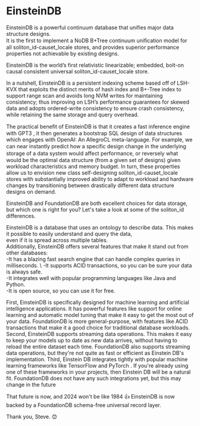 # EinsteinDB

EinsteinDB is a powerful continuum database that unifies major data structure designs. \
It is the first to implement a NoDB B+Tree continuum uniﬁcation model for all soliton_id-causet_locale stores, and provides superior performance properties not achievable by existing designs.

EinsteinDB is the world’s first relativistic linearizable; embedded, bolt-on causal consistent universal soliton_id-causet_locale store.

In a nutshell, EinsteinDB is a persistent indexing scheme based off of LSH-KVX that exploits the distinct merits of hash index and B+-Tree index to support range scan and avoids long NVM writes for maintaining consistency; thus improving on LSH’s performance guarantees for skewed data and adopts ordered-write consistency to ensure crash consistency, while retaining the same storage and query overhead.

The practical beneﬁt of EinsteinDB is that it creates a fast inference engine with GPT3 , it then generates a bootstrap SQL design of data structures which engages with OpenAI: An AllegroCL meta-language. For example, we can near instantly predict how a speciﬁc de­sign change in the underlying storage of a data system would aﬀect performance, or reversely what would be the optimal data structure (from a given set of designs) given workload characteristics and memory budget. In turn, these prop­erties allow us to envision new class self-designing soliton_id-causet_locale stores with substantially improved ability to adapt to workload and hardware changes by transitioning between drastically different data structure designs on demand.

EinsteinDB and FoundationDB are both excellent choices for data storage, but which one is right for you? Let's take a look at some of the soliton_id differences.

EinsteinDB is a database that uses an ontology to describe data. This makes it possible to easily understand and query the data, \
even if it is spread across multiple tables.\
Additionally, EinsteinDB offers several features that make it stand out from other databases: \
-It has a blazing fast search engine that can handle complex queries in milliseconds. \ 
-It supports ACID transactions, so you can be sure your data is always safe. \
-It integrates well with popular programming languages like Java and Python. \
-It is open source, so you can use it for free.



First, EinsteinDB is specifically designed for machine learning and artificial intelligence applications. It has powerful features like support for online learning and automatic model tuning that make it easy to get the most out of your data. FoundationDB is more general-purpose, with features like ACID transactions that make it a good choice for traditional database workloads. 
Second, EinsteinDB supports streaming data operations. This makes it easy to keep your models up to date as new data arrives, without having to reload the entire dataset each time. FoundationDB also supports streaming data operations, but they're not quite as fast or efficient as Einstein DB's implementation. 
Third, Einstein DB integrates tightly with popular machine learning frameworks like TensorFlow and PyTorch . If you're already using one of these frameworks in your projects, then Einstein DB will be a natural fit. FoundationDB does not have any such integrations yet, but this may change in the future

That future is now, and 2024 won't be like 1984 👍  EinsteinDB is now backed by a FoundationDB schema-free universal record layer. 



Thank you, Steve. 😊 

